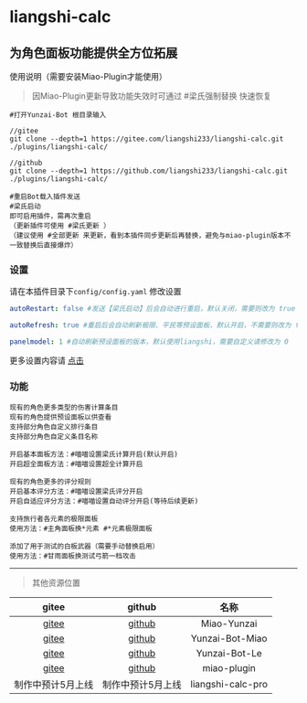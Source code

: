 # liangshi-calc

## 为角色面板功能提供全方位拓展

使用说明（需要安装Miao-Plugin才能使用）
> 因Miao-Plugin更新导致功能失效时可通过 #梁氏强制替换 快速恢复
~~~~~~~~~~
#打开Yunzai-Bot 根目录输入

//gitee
git clone --depth=1 https://gitee.com/liangshi233/liangshi-calc.git ./plugins/liangshi-calc/

//github
git clone --depth=1 https://github.com/liangshi233/liangshi-calc.git ./plugins/liangshi-calc/

#重启Bot载入插件发送
#梁氏启动
即可启用插件，需再次重启
（更新插件可使用 #梁氏更新 ）
（建议使用 #全部更新 来更新，看到本插件同步更新后再替换，避免与miao-plugin版本不一致替换后直接爆炸）

~~~~~~~~~~
### 设置
请在本插件目录下`config/config.yaml` 修改设置
~~~~~~~~~~YAML
autoRestart: false #发送【梁氏启动】后会自动进行重启，默认关闭，需要则改为 true

autoRefresh: true #重启后会自动刷新极限、平民等预设面板，默认开启，不需要则改为 false

panelmodel: 1 #自动刷新预设面板的版本，默认使用liangshi，需要自定义请修改为 0
~~~~~~~~~~
更多设置内容请 [点击](config/system/config.md)

### 功能
~~~~~~~~~~
现有的角色更多类型的伤害计算条目
现有的角色提供预设面板以供查看
支持部分角色自定义排行条目
支持部分角色自定义条目名称

开启基本面板方法：#喵喵设置梁氏计算开启(默认开启)
开启超全面板方法：#喵喵设置超全计算开启

现有的角色更多的评分规则
开启基本评分方法：#喵喵设置梁氏评分开启
开启自适应评分方法：#喵喵设置自动评分开启(等待后续更新)

支持旅行者各元素的极限面板
使用方法：#主角面板换*元素 #*元素极限面板

添加了用于测试的白板武器（需要手动替换启用）
使用方法：#甘雨面板换测试弓箭一档攻击
~~~~~~~~~~

---

> 其他资源位置

|                              gitee                                |                               github                            |          名称       |
|:-----------------------------------------------------------------:|:---------------------------------------------------------------:|:------------------:|
|      [gitee](https://gitee.com/yoimiya-kokomi/Miao-Yunzai)        |    [github](https://github.com/yoimiya-kokomi/Miao-Yunzai)      | Miao-Yunzai        |
|      [gitee](https://gitee.com/yoimiya-kokomi/Yunzai-Bot)         |    [github](https://github.com/yoimiya-kokomi/Yunzai-Bot)       | Yunzai-Bot-Miao    |
|      [gitee](https://gitee.com/le-niao/Yunzai-Bot)                |    [github](https://github.com/le-niao/Yunzai-Bot)              | Yunzai-Bot-Le      |
|      [gitee](https://gitee.com/yoimiya-kokomi/miao-plugin)        |    [github](https://github.com/yoimiya-kokomi/miao-plugin)      | miao-plugin        |
|                          制作中预计5月上线                           |                         制作中预计5月上线                          | liangshi-calc-pro  |